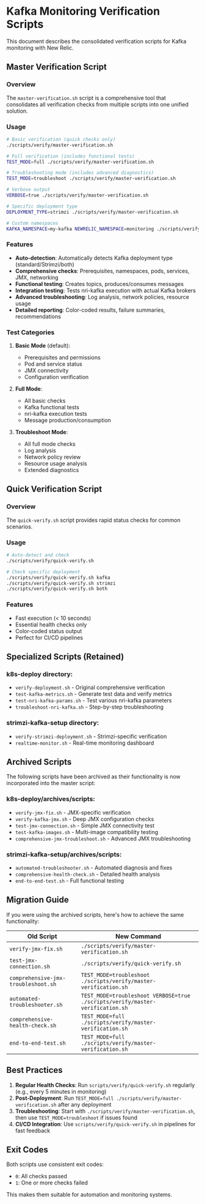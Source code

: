 # Kafka Monitoring Verification Scripts

This document describes the consolidated verification scripts for Kafka monitoring with New Relic.

## Master Verification Script

### Overview
The `master-verification.sh` script is a comprehensive tool that consolidates all verification checks from multiple scripts into one unified solution.

### Usage
```bash
# Basic verification (quick checks only)
./scripts/verify/master-verification.sh

# Full verification (includes functional tests)
TEST_MODE=full ./scripts/verify/master-verification.sh

# Troubleshooting mode (includes advanced diagnostics)
TEST_MODE=troubleshoot ./scripts/verify/master-verification.sh

# Verbose output
VERBOSE=true ./scripts/verify/master-verification.sh

# Specific deployment type
DEPLOYMENT_TYPE=strimzi ./scripts/verify/master-verification.sh

# Custom namespaces
KAFKA_NAMESPACE=my-kafka NEWRELIC_NAMESPACE=monitoring ./scripts/verify/master-verification.sh
```

### Features
- **Auto-detection**: Automatically detects Kafka deployment type (standard/Strimzi/both)
- **Comprehensive checks**: Prerequisites, namespaces, pods, services, JMX, networking
- **Functional testing**: Creates topics, produces/consumes messages
- **Integration testing**: Tests nri-kafka execution with actual Kafka brokers
- **Advanced troubleshooting**: Log analysis, network policies, resource usage
- **Detailed reporting**: Color-coded results, failure summaries, recommendations

### Test Categories
1. **Basic Mode** (default):
   - Prerequisites and permissions
   - Pod and service status
   - JMX connectivity
   - Configuration verification

2. **Full Mode**:
   - All basic checks
   - Kafka functional tests
   - nri-kafka execution tests
   - Message production/consumption

3. **Troubleshoot Mode**:
   - All full mode checks
   - Log analysis
   - Network policy review
   - Resource usage analysis
   - Extended diagnostics

## Quick Verification Script

### Overview
The `quick-verify.sh` script provides rapid status checks for common scenarios.

### Usage
```bash
# Auto-detect and check
./scripts/verify/quick-verify.sh

# Check specific deployment
./scripts/verify/quick-verify.sh kafka
./scripts/verify/quick-verify.sh strimzi
./scripts/verify/quick-verify.sh both
```

### Features
- Fast execution (< 10 seconds)
- Essential health checks only
- Color-coded status output
- Perfect for CI/CD pipelines

## Specialized Scripts (Retained)

### k8s-deploy directory:
- `verify-deployment.sh` - Original comprehensive verification
- `test-kafka-metrics.sh` - Generate test data and verify metrics
- `test-nri-kafka-params.sh` - Test various nri-kafka parameters
- `troubleshoot-nri-kafka.sh` - Step-by-step troubleshooting

### strimzi-kafka-setup directory:
- `verify-strimzi-deployment.sh` - Strimzi-specific verification
- `realtime-monitor.sh` - Real-time monitoring dashboard

## Archived Scripts

The following scripts have been archived as their functionality is now incorporated into the master script:

### k8s-deploy/archives/scripts:
- `verify-jmx-fix.sh` - JMX-specific verification
- `verify-kafka-jmx.sh` - Deep JMX configuration checks
- `test-jmx-connection.sh` - Simple JMX connectivity test
- `test-kafka-images.sh` - Multi-image compatibility testing
- `comprehensive-jmx-troubleshoot.sh` - Advanced JMX troubleshooting

### strimzi-kafka-setup/archives/scripts:
- `automated-troubleshooter.sh` - Automated diagnosis and fixes
- `comprehensive-health-check.sh` - Detailed health analysis
- `end-to-end-test.sh` - Full functional testing

## Migration Guide

If you were using the archived scripts, here's how to achieve the same functionality:

| Old Script | New Command |
|------------|-------------|
| `verify-jmx-fix.sh` | `./scripts/verify/master-verification.sh` |
| `test-jmx-connection.sh` | `./scripts/verify/quick-verify.sh` |
| `comprehensive-jmx-troubleshoot.sh` | `TEST_MODE=troubleshoot ./scripts/verify/master-verification.sh` |
| `automated-troubleshooter.sh` | `TEST_MODE=troubleshoot VERBOSE=true ./scripts/verify/master-verification.sh` |
| `comprehensive-health-check.sh` | `TEST_MODE=full ./scripts/verify/master-verification.sh` |
| `end-to-end-test.sh` | `TEST_MODE=full ./scripts/verify/master-verification.sh` |

## Best Practices

1. **Regular Health Checks**: Run `scripts/verify/quick-verify.sh` regularly (e.g., every 5 minutes in monitoring)
2. **Post-Deployment**: Run `TEST_MODE=full ./scripts/verify/master-verification.sh` after any deployment
3. **Troubleshooting**: Start with `./scripts/verify/master-verification.sh`, then use `TEST_MODE=troubleshoot` if issues found
4. **CI/CD Integration**: Use `scripts/verify/quick-verify.sh` in pipelines for fast feedback

## Exit Codes

Both scripts use consistent exit codes:
- `0`: All checks passed
- `1`: One or more checks failed

This makes them suitable for automation and monitoring systems.